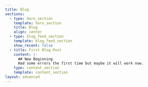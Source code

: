 ```yaml
---
title: Blog
sections:
  - type: hero_section
    template: hero_section
    title: Blog
    align: center
  - type: blog_feed_section
    template: blog_feed_section
    show_recent: false
  - title: First Blog Post
    content: |-
      ## New Beginning
      Had some errors the first time but maybe it will work now.
    type: content_section
    template: content_section
layout: advanced
---
```

